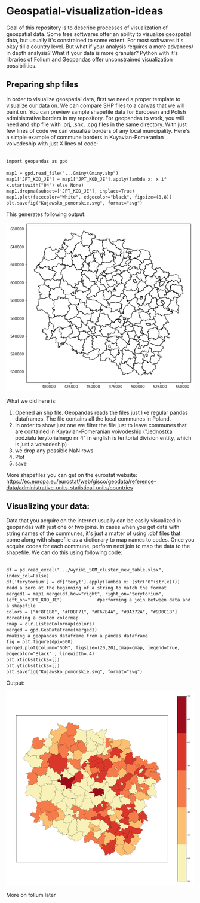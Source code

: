 # Geospatial-visualization-ideas
Goal of this repository is to describe processes of visualization of geospatial data. Some free softwares offer an ability to visualize geospatial data, but usually it's constrained to some extent. For most softwares it's okay till a country level. But what if your analysis requires a more advances/ in depth analysis? What if your data is more granular? Python with it's libraries of Folium and Geopandas offer unconstrained visualization possibilities.  


## Preparing shp files

In order to visualize geospatial data, first we need a proper template to visualize our data on. We can compare SHP files to a canvas that we will paint on. You can preview sample shapefile data for European and Polish administrative borders in my repository. For geopandas to work, you will need and shp file with .prj, .shx, .cpg files in the same directory. With just few lines of code we can visualize borders of any local muncipality. Here's a simple example of commune borders in Kuyavian-Pomeranian voivodeship with just X lines of code:

```

import geopandas as gpd

map1 = gpd.read_file("...Gminy\Gminy.shp")
map1['JPT_KOD_JE'] = map1['JPT_KOD_JE'].apply(lambda x: x if x.startswith("04") else None)
map1.dropna(subset=['JPT_KOD_JE'], inplace=True)
map1.plot(facecolor="White", edgecolor="black", figsize=(8,8))
plt.savefig("Kujawsko_pomorskie.svg", format="svg")

```

This generates following output:

![alt text](https://github.com/Gebiqs/Geospatial-visualization-ideas/blob/main/Kujawsko-%20Pomorskie%20-%20borders.png)

What we did here is:
1. Opened an shp file. Geopandas reads the files just like regular pandas dataframes. The file contains all the local communes in Poland.
2. In order to show just one we filter the file just to leave communes that are contained in Kuyavian-Pomeranian voivodeship ("Jednostka podziału terytorialnego nr 4" in english is teritorial division entity, which is just a voivodeship)
3. we drop any possible NaN rows
4. Plot
5. save  


More shapefiles you can get on the eurostat website: https://ec.europa.eu/eurostat/web/gisco/geodata/reference-data/administrative-units-statistical-units/countries




## Visualizing your data:

Data that you acquire on the internet usually can be easily visualized in geopandas with just one or two joins. In cases when you get data with string names of the communes, it's just a matter of  using .dbf files that come along with shapefile as a dictionary to map names to codes. Once you acquire codes for each commune, perform next join to map the data to the shapefile. We can do this using following code: 

```

df = pd.read_excel(".../wyniki_SOM_cluster_new_table.xlsx", index_col=False)
df['terytorium'] = df['teryt'].apply(lambda x: (str("0"+str(x))))                             #add a zero at the beginning of a string to match the format
merged1 = map1.merge(df,how="right", right_on="terytorium", left_on="JPT_KOD_JE")             #performing a join between data and a shapefile
colors = ["#F8F1B8", "#FDBF71", "#F67B4A", "#DA372A", "#9D0C1B"]                              #creating a custom colormap
cmap = clr.ListedColormap(colors)
merged = gpd.GeoDataFrame(merged1)                                                            #making a geopandas dataframe from a pandas dataframe
fig = plt.figure(dpi=500)
merged.plot(column="SOM", figsize=(20,20),cmap=cmap, legend=True, edgecolor="Black" , linewidth=.4)
plt.xticks(ticks=[])
plt.yticks(ticks=[])
plt.savefig("Kujawsko_pomorskie.svg", format="svg")

```
Output:

![alt text](https://github.com/Gebiqs/Geospatial-visualization-ideas/blob/main/Kujawsko_pomorskie.png)


More on folium later
